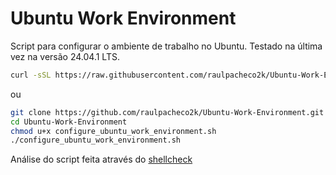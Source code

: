 # Ubuntu Work Environment
Script para configurar o ambiente de trabalho no Ubuntu. Testado na última vez na versão 24.04.1 LTS.

```bash
curl -sSL https://raw.githubusercontent.com/raulpacheco2k/Ubuntu-Work-Environment/refs/heads/main/configure_ubuntu_work_environment.sh | bash
```

ou

```bash
git clone https://github.com/raulpacheco2k/Ubuntu-Work-Environment.git
cd Ubuntu-Work-Environment
chmod u+x configure_ubuntu_work_environment.sh
./configure_ubuntu_work_environment.sh
```

Análise do script feita através do [shellcheck](https://www.shellcheck.net/)
